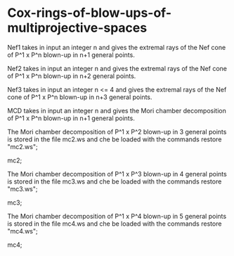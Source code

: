 # Cox-rings-of-blow-ups-of-multiprojective-spaces

Nef1 takes in input an integer n and gives the extremal rays of the Nef cone of P^1 x P^n blown-up in n+1 general points.

Nef2 takes in input an integer n and gives the extremal rays of the Nef cone of P^1 x P^n blown-up in n+2 general points.

Nef3 takes in input an integer n <= 4 and gives the extremal rays of the Nef cone of P^1 x P^n blown-up in n+3 general points.

MCD takes in input an integer n and gives the Mori chamber decomposition of P^1 x P^n blown-up in n+1 general points.

The Mori chamber decomposition of P^1 x P^2 blown-up in 3 general points is stored in the file mc2.ws and che be loaded with the commands 
restore "mc2.ws";

mc2;

The Mori chamber decomposition of P^1 x P^3 blown-up in 4 general points is stored in the file mc3.ws and che be loaded with the commands 
restore "mc3.ws";

mc3;

The Mori chamber decomposition of P^1 x P^4 blown-up in 5 general points is stored in the file mc4.ws and che be loaded with the commands 
restore "mc4.ws";

mc4;

